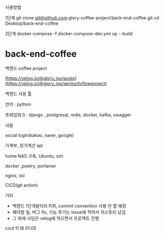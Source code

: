 사용방법

1단계
git clone git@github.com:glory-coffee-project/back-end-coffee.git
cd Desktop/back-end-coffee

2단계
docker-compose -f docker-compose-dev.yml up --build



# back-end-coffee
백엔드 coffee project

[https://velog.io/@glory_joo/posts](https://velog.io/@glory_joo/series/livflowproject)

백엔드 사용 툴

언어 : python

프레임워크 : django , postgresql, redis, docker, kafka, swagger

내용

social login(kakao, naver, google)

가계부, 원가계산 api

home NAS 구축, Ubuntu, ssh

docker ,poetry, portainer

nginx, ssl

CICD(git action)


기타
- 백엔드 1인개발이라 P/R, commit convention 사용 안 할 예정
- 해야할 일, 버그 fix, 기능 추가는 issue에 적어서 히스토리 남김
- 그 외에 사담은 velog에 적으면서 프로젝트 진행

cicd 11.18 01:05